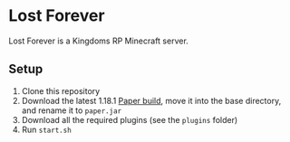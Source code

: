 # Lost Forever

Lost Forever is a Kingdoms RP Minecraft server.

## Setup

1. Clone this repository
2. Download the latest 1.18.1 [Paper build](https://papermc.io/downloads), move it into the base directory, and rename it to `paper.jar`
3. Download all the required plugins (see the `plugins` folder) 
4. Run `start.sh`
